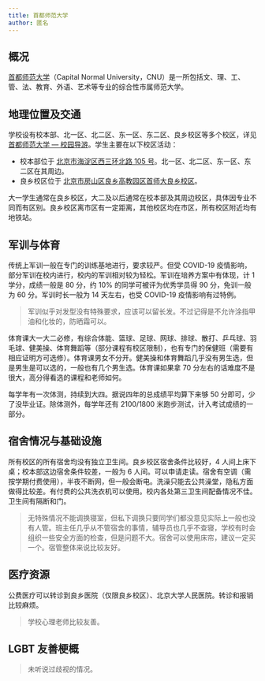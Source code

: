 ```yaml
---
title: 首都师范大学
author: 匿名
---
```


## 概况

[首都师范大学](https://www.cnu.edu.cn)（Capital Normal University，CNU）是一所包括文、理、工、管、法、教育、外语、艺术等专业的综合性市属师范大学。

## 地理位置及交通

学校设有校本部、北一区、北二区、东一区、东二区、良乡校区等多个校区，详见 [首都师范大学 — 校园导游](https://www.cnu.edu.cn/fwzn/xydy/index.htm)。学生主要在以下校区活动：

- 校本部位于 [北京市海淀区西三环北路 105 号](https://amap.com/place/B000A7CDQS)。北一区、北二区、东一区、东二区在其周边。
- 良乡校区位于 [北京市房山区良乡高教园区首师大良乡校区](https://amap.com/place/B000AA4L8M)。

大一学生通常在良乡校区，大二及以后通常在校本部及其周边校区，具体因专业不同而有区别。良乡校区离市区有一定距离，其他校区均在市区，所有校区附近均有地铁站。

## 军训与体育

传统上军训一般在专门的训练基地进行，要求较严。但受 COVID-19 疫情影响，部分军训在校内进行，校内的军训相对较为轻松。军训在培养方案中有体现，计 1 学分，成绩一般是 80 分，约 10% 的同学可被评为优秀学员得 90 分，免训一般为 60 分。军训时长一般为 14 天左右，也受 COVID-19 疫情影响有过特例。

> 军训似乎对发型没有特殊要求，应该可以留长发。不过记得是不允许涂指甲油和化妆的，防晒霜可以。

体育课大一大二必修，有综合体能、篮球、足球、网球、排球、散打、乒乓球、羽毛球、健美操、体育舞蹈等（部分课程有校区限制），也有专门的保健班（需要有相应证明方可选修）。体育课男女不分开。健美操和体育舞蹈几乎没有男生选，但是男生是可以选的，一般也有几个男生选。体育课如果拿 70 分左右的话难度不是很大，高分得看选的课程和老师如何。

每学年有一次体测，持续到大四。据说四年的总成绩平均算下来够 50 分即可，少了没毕业证。除体测外，每学年还有 2100/1800 米跑步测试，计入考试成绩的一部分。

## 宿舍情况与基础设施

所有校区的所有宿舍均没有独立卫生间。良乡校区宿舍条件比较好，4 人间上床下桌；校本部这边宿舍条件较差，一般为 6 人间。可以申请走读。宿舍有空调（需按学期付费使用），半夜不断网，但一般会断电。洗澡只能去公共澡堂，隐私方面做得比较差。有付费的公共洗衣机可以使用。校内各处第三卫生间配备情况不佳。卫生间有隔断和门。

> 无特殊情况不能调换寝室，但私下调换只要同学们都没意见实际上一般也没有人管。班主任几乎从不管宿舍的事情，辅导员也几乎不查寝，学校有时会组织一些安全方面的检查，但是问题不大。宿舍可以使用床帘，建议一定买一个。宿管整体来说比较友好。

## 医疗资源

公费医疗可以转诊到良乡医院（仅限良乡校区）、北京大学人民医院。转诊和报销比较麻烦。

> 学校心理老师比较友善。

## LGBT 友善梗概

> 未听说过歧视的情况。
